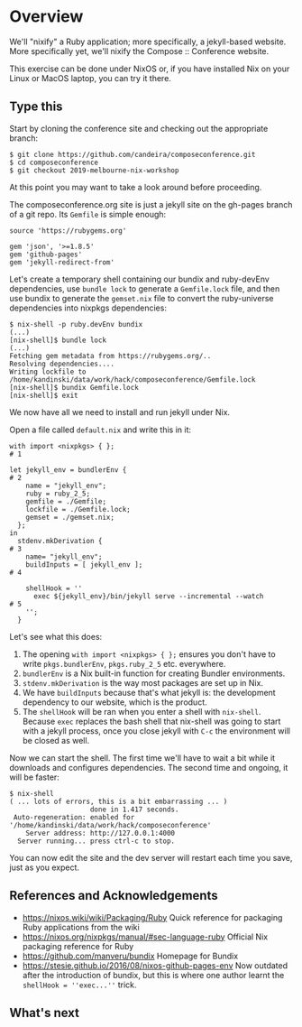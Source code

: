 # Overview

We'll "nixify" a Ruby application; more specifically, a jekyll-based website.
More specifically yet, we'll nixify the Compose :: Conference website.

This exercise can be done under NixOS or, if you have installed Nix on your
Linux or MacOS laptop, you can try it there.

## Type this

Start by cloning the conference site and checking out the appropriate branch:

```
$ git clone https://github.com/candeira/composeconference.git
$ cd composeconference
$ git checkout 2019-melbourne-nix-workshop
```

At this point you may want to take a look around before proceeding. 

The composeconference.org site is just a jekyll site on the gh-pages branch of a
git repo. Its `Gemfile` is simple enough:

```
source 'https://rubygems.org'

gem 'json', '>=1.8.5'
gem 'github-pages'
gem 'jekyll-redirect-from'
```

Let's create a temporary shell containing our bundix and ruby-devEnv
dependencies, use `bundle lock` to generate a `Gemfile.lock` file, and then use
bundix to generate the `gemset.nix` file to convert the ruby-universe
dependencies into nixpkgs dependencies:

```
$ nix-shell -p ruby.devEnv bundix
(...)
[nix-shell]$ bundle lock
(...)
Fetching gem metadata from https://rubygems.org/..
Resolving dependencies....
Writing lockfile to /home/kandinski/data/work/hack/composeconference/Gemfile.lock
[nix-shell]$ bundix Gemfile.lock
[nix-shell]$ exit
```
We now have all we need to install and run jekyll under Nix.

Open a file called `default.nix` and write this in it:

```
with import <nixpkgs> { };                                                  # 1

let jekyll_env = bundlerEnv {                                               # 2
    name = "jekyll_env";
    ruby = ruby_2_5;
    gemfile = ./Gemfile;
    lockfile = ./Gemfile.lock;
    gemset = ./gemset.nix;
  };
in 
  stdenv.mkDerivation {                                                     # 3
    name= "jekyll_env";
    buildInputs = [ jekyll_env ];                                           # 4

    shellHook = ''
      exec ${jekyll_env}/bin/jekyll serve --incremental --watch             # 5 
    '';
  }
```

Let's see what this does:

  1. The opening `with import <nixpkgs> { };` ensures you don't have to write
     `pkgs.bundlerEnv`, `pkgs.ruby_2_5` etc. everywhere.
  1. `bundlerEnv` is a Nix built-in function for creating Bundler environments.
  1. `stdenv.mkDerivation` is the way most packages are set up in Nix.
  1. We have `buildInputs` because that's what jekyll is: the development
     dependency to our website, which is the product.
  1. The `shellHook` will be ran when you enter a shell with `nix-shell`.
     Because `exec` replaces the bash shell that nix-shell was going to start
     with a jekyll process, once you close jekyll with `C-c` the environment
     will be closed as well.

Now we can start the shell. The first time we'll have to wait a bit while it
downloads and configures dependencies. The second time and ongoing, it will be
faster:

```
$ nix-shell
( ... lots of errors, this is a bit embarrassing ... )
                    done in 1.417 seconds.
 Auto-regeneration: enabled for '/home/kandinski/data/work/hack/composeconference'
    Server address: http://127.0.0.1:4000
  Server running... press ctrl-c to stop.

```

You can now edit the site and the dev server will restart each time you save, just as you expect.

## References and Acknowledgements

  - https://nixos.wiki/wiki/Packaging/Ruby Quick reference for packaging Ruby applications from the wiki
  - https://nixos.org/nixpkgs/manual/#sec-language-ruby Official Nix packaging reference for Ruby
  - https://github.com/manveru/bundix Homepage for Bundix
  - https://stesie.github.io/2016/08/nixos-github-pages-env Now outdated after
    the introduction of bundix, but this is where one author learnt the
    `shellHook = ''exec...''` trick.
  
## What's next
